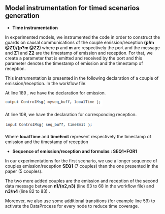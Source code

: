 


## Model instrumentation for timed scenarios generation

* **Time instrumentation**

In experimented models, we instrumented the code in order to construct the guards on causal communications of the couple 
emission/reception **(p!m @Z1)/(p?m @Z2)** where **p** and **m** are respectively the port and the message and **Z1** 
and **Z2** are the timestamp of emission and reception. For that, we create a parameter that is emitted and received 
by the port and this parameter denotes the timestamp of emission and the timestamp of reception.

This instrumentation is presented in the following declaration of a couple of emission/reception. In the workflow file:

At line 189 , we have the declaration for emission.

![alt text](documentation/figs/output.png)

At line 108, we have the declaration for corresponding reception.

![alt text](documentation/figs/input.png)

Where **localTime** and **timeEmit** represent respectively the timestamp of emission and the timestamp of reception


* **Sequence of emission/reception and formulas : SEQ1+FOR1**

In our experimentations for the first scenario, we use a longer sequence of couples emission/reception **SEQ1** 
(7 couples) than the one presented in the paper (5 couples).

The two more added couples are the emission and reception of the second data message between **n1/(n2,n3)** 
(line 63 to 68 in the workflow file) and **n3/n4** (line 82 to 83) .

Moreover, we also use some additional transitions (for example line 59) to activate the DataProcess for every node 
to reduce time coverage.
